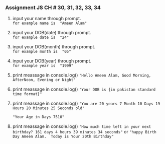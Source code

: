 ### Assignment JS CH # 30, 31, 32, 33, 34

1. input your name through prompt. 		
``` for example name is  "Ameen Alam" ```
2. input your DOB(date) through prompt. 	
``` for example date is  "24" ```
3. input your DOB(month) through prompt.	
``` for example month is  "05" ```
4. input your DOB(year) through prompt. 	
``` for example year is  "1999" ```


5. print meassage in console.log()
   ``` "Hello Ameen Alam, Good Morning, AfterNoon, Evening or Night" ```

6. print meassage in console.log()
   ``` "Your DOB is {in pakistan standard time format}" ```

7. print meassage in console.log()
   ``` "You are 20 years 7 Month 10 Days 19 Hours 20 Minutes 25 Seconds old" ```

   ``` "Your Age in Days 7510" ```

8. print meassage in console.log()
   ``` "How much time left in your next birthday? 161 days 4 hours 39 minutes 34 seconds" ```
    or
   ``` "happy Birth Day Ameen Alam.  Today is Your 20th Birthday" ```
